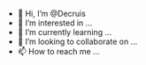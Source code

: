 - 👋 Hi, I’m @Decruis
- 👀 I’m interested in ...
- 🌱 I’m currently learning ...
- 💞️ I’m looking to collaborate on ...
- 📫 How to reach me ...

<!---
Decruis/Decruis is a ✨ special ✨ repository because its `README.md` (this file) appears on your GitHub profile.
You can click the Preview link to take a look at your changes.
--->
